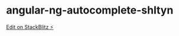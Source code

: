 # angular-ng-autocomplete-shltyn

[Edit on StackBlitz ⚡️](https://stackblitz.com/edit/angular-ng-autocomplete-shltyn)